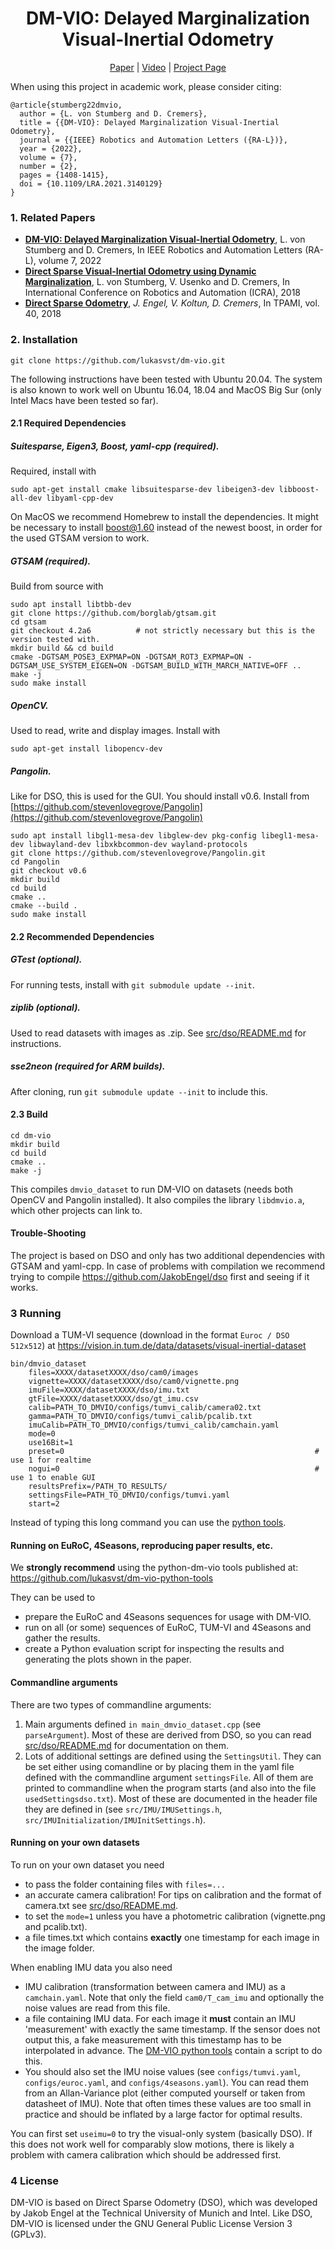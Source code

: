 <h1 align="center">DM-VIO: Delayed Marginalization<br/> Visual-Inertial Odometry </h1>

<p align="center">
<a href="https://vision.in.tum.de/_media/research/vslam/dm-vio/dm-vio.pdf">Paper</a> | <a href="https://youtu.be/7iep3BvcJPU">Video</a> | <a href="http://vision.in.tum.de/dm-vio">Project Page</a>
</p>

When using this project in academic work, please consider citing:

    @article{stumberg22dmvio,
      author = {L. von Stumberg and D. Cremers},
      title = {{DM-VIO}: Delayed Marginalization Visual-Inertial Odometry},
      journal = {{IEEE} Robotics and Automation Letters ({RA-L})},
      year = {2022},
      volume = {7},
      number = {2},
      pages = {1408-1415},
      doi = {10.1109/LRA.2021.3140129}
    }

### 1. Related Papers
* **[DM-VIO: Delayed Marginalization Visual-Inertial Odometry](https://vision.in.tum.de/dm-vio)**, L. von Stumberg and D. Cremers, In IEEE Robotics and Automation Letters (RA-L), volume 7, 2022
* **[Direct Sparse Visual-Inertial Odometry using Dynamic Marginalization](https://vision.in.tum.de/vi-dso)**, L. von Stumberg, V. Usenko and D. Cremers, In International Conference on Robotics and Automation (ICRA), 2018
* **[Direct Sparse Odometry](https://vision.in.tum.de/dso)**, *J. Engel, V. Koltun, D. Cremers*, In  TPAMI, vol. 40, 2018

### 2. Installation

	git clone https://github.com/lukasvst/dm-vio.git

The following instructions have been tested with Ubuntu 20.04.
The system is also known to work well on Ubuntu 16.04, 18.04 and MacOS Big Sur (only Intel Macs have been tested so far).

#### 2.1 Required Dependencies 

##### Suitesparse, Eigen3, Boost, yaml-cpp (required).
Required, install with

    sudo apt-get install cmake libsuitesparse-dev libeigen3-dev libboost-all-dev libyaml-cpp-dev

On MacOS we recommend Homebrew to install the dependencies. It might be necessary
to install boost@1.60 instead of the newest boost, in order for the used GTSAM version to work.


##### GTSAM (required).
Build from source with

    sudo apt install libtbb-dev
    git clone https://github.com/borglab/gtsam.git
    cd gtsam
    git checkout 4.2a6          # not strictly necessary but this is the version tested with.
    mkdir build && cd build
    cmake -DGTSAM_POSE3_EXPMAP=ON -DGTSAM_ROT3_EXPMAP=ON -DGTSAM_USE_SYSTEM_EIGEN=ON -DGTSAM_BUILD_WITH_MARCH_NATIVE=OFF ..
    make -j
    sudo make install

##### OpenCV.
Used to read, write and display images.
Install with

	sudo apt-get install libopencv-dev


##### Pangolin.
Like for DSO, this is used for the GUI. You should install v0.6.
Install from [https://github.com/stevenlovegrove/Pangolin](https://github.com/stevenlovegrove/Pangolin)


	sudo apt install libgl1-mesa-dev libglew-dev pkg-config libegl1-mesa-dev libwayland-dev libxkbcommon-dev wayland-protocols
	git clone https://github.com/stevenlovegrove/Pangolin.git
	cd Pangolin
	git checkout v0.6
	mkdir build
	cd build
	cmake ..
	cmake --build .
	sudo make install
	
	 

#### 2.2 Recommended Dependencies

##### GTest (optional).
For running tests, install with `git submodule update --init`.

##### ziplib (optional).
Used to read datasets with images as .zip.
See [src/dso/README.md](src/dso/README.md) for instructions.

##### sse2neon (required for ARM builds).
After cloning, run `git submodule update --init` to include this. 

#### 2.3 Build

    cd dm-vio
    mkdir build
    cd build
    cmake ..
    make -j

This compiles `dmvio_dataset` to run DM-VIO on datasets (needs both OpenCV and Pangolin installed).
It also compiles the library `libdmvio.a`, which other projects can link to.

#### Trouble-Shooting
The project is based on DSO and only has two additional dependencies with GTSAM and yaml-cpp.
In case of problems with compilation we recommend trying to compile https://github.com/JakobEngel/dso 
first and seeing if it works. 

### 3 Running
Download a TUM-VI sequence (download in the format `Euroc / DSO 512x512`) at https://vision.in.tum.de/data/datasets/visual-inertial-dataset

    bin/dmvio_dataset
        files=XXXX/datasetXXXX/dso/cam0/images              
        vignette=XXXX/datasetXXXX/dso/cam0/vignette.png
        imuFile=XXXX/datasetXXXX/dso/imu.txt
        gtFile=XXXX/datasetXXXX/dso/gt_imu.csv
        calib=PATH_TO_DMVIO/configs/tumvi_calib/camera02.txt
        gamma=PATH_TO_DMVIO/configs/tumvi_calib/pcalib.txt
        imuCalib=PATH_TO_DMVIO/configs/tumvi_calib/camchain.yaml
        mode=0
        use16Bit=1
        preset=0                                                        # use 1 for realtime
        nogui=0                                                         # use 1 to enable GUI
        resultsPrefix=/PATH_TO_RESULTS/
        settingsFile=PATH_TO_DMVIO/configs/tumvi.yaml
        start=2                                                         

Instead of typing this long command you can use the [python tools](https://github.com/lukasvst/dm-vio-python-tools).

#### Running on EuRoC, 4Seasons, reproducing paper results, etc.
We **strongly recommend** using the python-dm-vio tools published at: https://github.com/lukasvst/dm-vio-python-tools

They can be used to
* prepare the EuRoC and 4Seasons sequences for usage with DM-VIO.
* run on all (or some) sequences of EuRoC, TUM-VI and 4Seasons and gather the results.
* create a Python evaluation script for inspecting the results and generating the plots shown in the paper.

#### Commandline arguments
There are two types of commandline arguments:
1. Main arguments defined `in main_dmvio_dataset.cpp` (see `parseArgument`). Most of these are derived from 
DSO, so you can read [src/dso/README.md](src/dso/README.md) for documentation on them. 
2. Lots of additional settings are defined using the `SettingsUtil`. They can be set either using comandline
or by placing them in the yaml file defined with the commandline argument `settingsFile`.
All of them are printed to commandline when the program starts (and also into the file `usedSettingsdso.txt`).
Most of these are documented in the header file they are defined in 
(see `src/IMU/IMUSettings.h`, `src/IMUInitialization/IMUInitSettings.h`).

#### Running on your own datasets
To run on your own dataset you need
* to pass the folder containing files with `files=...`
* an accurate camera calibration! For tips on calibration and the format of camera.txt see 
[src/dso/README.md](src/dso/README.md).
* to set the `mode=1` unless you have a photometric calibration (vignette.png and pcalib.txt).
* a file times.txt which contains **exactly** one timestamp for each image in the image folder.

When enabling IMU data you also need

* IMU calibration (transformation between camera and IMU) as a `camchain.yaml`. Note that only the field `cam0/T_cam_imu`
and optionally the noise values are read from this file.
* a file containing IMU data. For each image it **must** contain an IMU 'measurement' with exactly the same timestamp. 
If the sensor does not output this, a fake measurement with this timestamp has to be interpolated in advance.
    The [DM-VIO python tools](https://github.com/lukasvst/dm-vio-python-tools) contain a script to do this.
* You should also set the IMU noise values (see `configs/tumvi.yaml`, `configs/euroc.yaml`, and `configs/4seasons.yaml`).
You can read them from an Allan-Variance plot (either computed yourself or taken from datasheet of IMU). 
Note that often times these values are too small in practice and should be inflated by a large factor for optimal results.

You can first set `useimu=0` to try the visual-only system (basically DSO). If this does not work well for 
comparably slow motions, there is likely a problem with camera calibration which should be addressed first.


### 4 License
DM-VIO is based on Direct Sparse Odometry (DSO), which was developed by Jakob Engel 
at the Technical University of Munich and Intel.
Like DSO, DM-VIO is licensed under the GNU General Public License
Version 3 (GPLv3).
